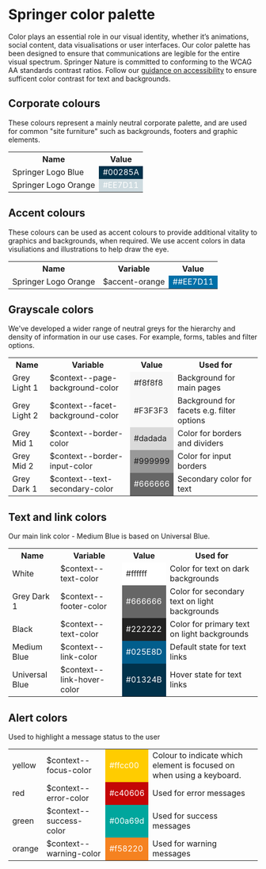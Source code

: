 # Springer color palette

Color plays an essential role in our visual identity, whether it’s animations, social content, data visualisations or user interfaces. Our color palette has been designed to ensure that communications are legible for the entire visual spectrum. Springer Nature is committed to conforming to the WCAG AA standards contrast ratios. Follow our [guidance on accessibility](https://docs.google.com/document/d/10XVU0kioJB1b3l2OkKXDF7AX2DqCzbq1tMNdN2RLyco/edit) to ensure sufficent color contrast for text and backgrounds.

## Corporate colours

These colours represent a mainly neutral corporate palette, and are used for common "site furniture" such as backgrounds, footers and graphic elements. 

<table>
	<tr>
		<th>
			Name
		</th>
		<th>
			Value
		</th>
	</tr>
	<tr>
		<td>
			Springer Logo Blue 
		</td>
		<td style="background-color: #01324B; color: #ffffff">
			#00285A
		</td>
	</tr>	
	<tr>
		<td>
			Springer Logo Orange
		</td>
		<td style="background-color: #CEDBE0; color: #ffffff">
			#EE7D11
		</td>
	</tr>	
</table>	


## Accent colours

These colours can be used as accent colours to provide additional vitality to graphics and backgrounds, when required. We use accent colors in data visuliations and illustrations to help draw the eye.

<table>
	<tr>
		<th>
			Name
		</th>
		<th>
			Variable
		</th>	
		<th>
			Value
		</th>
	</tr>
	<tr>
		<td>
			Springer Logo Orange
		</td>
		<td>
			$accent-orange
		</td>
		<td style="background-color: #0070a8; color: #ffffff">
			##EE7D11
		</td>
	</tr>	
</table>	

## Grayscale colors

We've developed a wider range of neutral greys for the hierarchy and density of information in our use cases. For example, forms, tables and filter options.

<table>
	<tr>
		<th>
			Name 
		</th>
		<th>
			Variable 
		</th>	
		<th>
			Value 
		</th>
		<th>
			Used for 
		</th>
	</tr>
	<tr>
		<td>
			Grey Light 1  
		</td>
		<td>
			$context--page-background-color  
		</td>
		<td style="background-color: #f8f8f8; color: #222222">
			#f8f8f8
		</td>
		<td>
			Background for main pages
		</td>
	</tr>
	<tr>
		<td>
			Grey Light 2  
		</td>
		<td>
			$context--facet-background-color
		</td>
		<td style="background-color: #f8f8f8; color: #222222">
			#F3F3F3
		</td>
		<td>
			Background for facets e.g. filter options
		</td>
	</tr>
	<tr>		
		<td>
			Grey Mid 1  
		</td>
		<td>
			$context--border-color
		</td>
		<td style="background-color: #dadada">
			#dadada
		</td>
		<td>
			Color for borders and dividers
		</td>
	</tr>
	<tr>		
		<td>
			Grey Mid 2  
		</td>
		<td>
			$context--border-input-color
		</td>
		<td style="background-color: #999999">
			#999999
		</td>
		<td>
			Color for input borders
		</td>
	</tr>
	<tr>
		<td>
			Grey Dark 1  
		</td>
		<td>
			$context--text-secondary-color  
		</td>
		<td style="background-color: #666666; color: #ffffff">
			#666666
		</td>
		<td>
			Secondary color for text
		</td>
	</tr>	
</table>	






## Text and link colors

Our main link color - Medium Blue is based on Universal Blue.

<table>
	<tr>
		<th>
			Name 
		</th>
		<th>
			Variable 
		</th>	
		<th>
			Value 
		</th>
		<th>
			Used for 
		</th>
	</tr>
	<tr>
		<td>
			White  
		</td>
		<td>
			$context--text-color 
		</td>
		<td style="background-color: #ffffff; color: #222222">
			#ffffff
		</td>
		<td>
			Color for text on dark backgrounds
		</td>
	</tr>
	<tr>		
		<td>
			Grey Dark 1  
		</td>
		<td>
			$context--footer-color
		</td>
		<td style="background-color: #666666; color: #ffffff">
			#666666
		</td>
		<td>
			Color for secondary text on light backgrounds
		</td>
	</tr>
	<tr>
		<td>
			Black  
		</td>
		<td>
			$context--text-color 
		</td>
		<td style="background-color: #222222; color: #ffffff">
			#222222
		</td>
		<td>
			Color for primary text on light backgrounds
		</td>
	</tr>
	<tr>	
		<td>
			Medium Blue  
		</td>
		<td>
			$context--link-color 
		</td>
		<td style="background-color: #025E8D; color: #ffffff">
			#025E8D
		</td>
		<td>
			Default state for text links
		</td>
	</tr>		
	<tr>
		<td>
			Universal Blue  
		</td>
		<td>
			$context--link-hover-color 
		</td>
		<td style="background-color: #01324B; color: #ffffff">
			#01324B
		</td>
		<td>
			Hover state for text links
		</td>
	</tr>
</table>	

## Alert colors

Used to highlight a message status to the user

<table>	
	<tr>		
		<td>
			yellow  
		</td>
		<td>
			$context--focus-color
		</td>
		<td style="background-color: #ffcc00; color: #ffffff">
			#ffcc00
		</td>
		<td>
			Colour to indicate which element is focused on when using a keyboard.
		</td>
	</tr>
	<tr>		
		<td>
			red  
		</td>
		<td>
			$context--error-color
		</td>
		<td style="background-color: #c40606; color: #ffffff">
			#c40606
		</td>
		<td>
			Used for error messages
		</td>
	</tr>	
	<tr>	
		<td>
			green  
		</td>
		<td>
			$context--success-color
		</td>
		<td style="background-color: #00a69d; color: #ffffff">
			#00a69d
		</td>
		<td>
			Used for success messages
		</td>
	</tr>
	<tr>	
		<td>
			orange  
		</td>
		<td>
			$context--warning-color
		</td>
		<td style="background-color: #f58220; color: #ffffff">
			#f58220
		</td>
		<td>
			Used for warning messages
		</td>
	</tr>
</table>	

